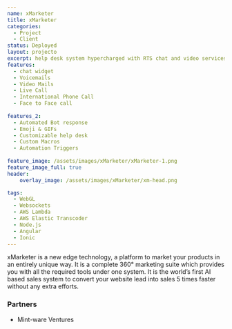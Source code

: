 ```yaml
---
name: xMarketer
title: xMarketer
categories:
  - Project
  - Client
status: Deployed
layout: projecto
excerpt: help desk system hypercharged with RTS chat and video services
features:
  - chat widget
  - Voicemails
  - Video Mails
  - Live Call
  - International Phone Call
  - Face to Face call
    
features_2:
  - Automated Bot response
  - Emoji & GIFs
  - Customizable help desk
  - Custom Macros
  - Automation Triggers
  
feature_image: /assets/images/xMarketer/xMarketer-1.png
feature_image_full: true
header: 
    overlay_image: /assets/images/xMarketer/xm-head.png

tags:
  - WebGL
  - Websockets
  - AWS Lambda
  - AWS Elastic Transcoder
  - Node.js
  - Angular
  - Ionic
---
```


xMarketer is a new edge technology, a platform to market your products in an entirely unique way. It is a complete 360° marketing suite which provides you with all the required tools under one system. It is the world’s first AI based sales system to convert your website lead into sales 5 times faster without any extra efforts.



### Partners
* Mint-ware Ventures

